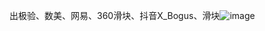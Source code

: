 出极验、数美、网易、360滑块、抖音X_Bogus、滑块![image](https://user-images.githubusercontent.com/47141266/222368654-24024d5f-4748-43be-aeec-ec72913c842b.png)

